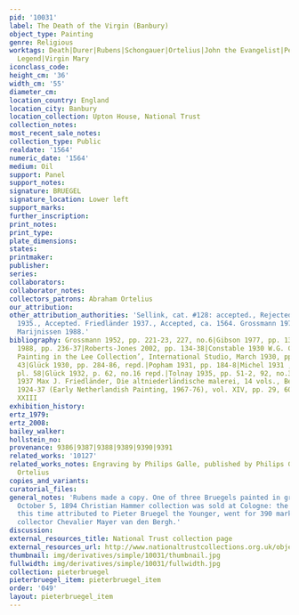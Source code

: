 ```yaml
---
pid: '10031'
label: The Death of the Virgin (Banbury)
object_type: Painting
genre: Religious
worktags: Death|Durer|Rubens|Schongauer|Ortelius|John the Evangelist|Peter|The Golden
  Legend|Virgin Mary
iconclass_code:
height_cm: '36'
width_cm: '55'
diameter_cm:
location_country: England
location_city: Banbury
location_collection: Upton House, National Trust
collection_notes:
most_recent_sale_notes:
collection_type: Public
realdate: '1564'
numeric_date: '1564'
medium: Oil
support: Panel
support_notes:
signature: BRUEGEL
signature_location: Lower left
support_marks:
further_inscription:
print_notes:
print_type:
plate_dimensions:
states:
printmaker:
publisher:
series:
collaborators:
collaborator_notes:
collectors_patrons: Abraham Ortelius
our_attribution:
other_attribution_authorities: 'Sellink, cat. #128: accepted., Rejected, Copy. Tolnay
  1935., Accepted. Friedländer 1937., Accepted, ca. 1564. Grossmann 1973., Accepted.
  Marijnissen 1988.'
bibliography: Grossmann 1952, pp. 221-23, 227, no.6|Gibson 1977, pp. 132-34|Marijnissen
  1988, pp. 236-37|Roberts-Jones 2002, pp. 134-38|Constable 1930 W.G. Constable, ‘Northern
  Painting in the Lee Collection’, International Studio, March 1930, pp. 41, repd.,
  43|Glück 1930, pp. 284-86, repd.|Popham 1931, pp. 184-8|Michel 1931 , pp. 85-86,
  pl. 58|Glück 1932, p. 62, no.16 repd.|Tolnay 1935, pp. 51-2, 92, no.38, pl.148|Friedländer
  1937 Max J. Friedländer, Die altniederländische malerei, 14 vols., Berlin and Leiden,
  1924-37 (Early Netherlandish Painting, 1967-76), vol. XIV, pp. 29, 60, no.23, pl.
  XXIII
exhibition_history:
ertz_1979:
ertz_2008:
bailey_walker:
hollstein_no:
provenance: 9386|9387|9388|9389|9390|9391
related_works: '10127'
related_works_notes: Engraving by Philips Galle, published by Philips Galle and Abraham
  Ortelius
copies_and_variants:
curatorial_files:
general_notes: 'Rubens made a copy. One of three Bruegels painted in grisaille style.
  October 5, 1894 Christian Hammer collection was sold at Cologne: the picture, at
  this time attributed to Pieter Bruegel the Younger, went for 390 marks to Antwerp
  collector Chevalier Mayer van den Bergh.'
discussion:
external_resources_title: National Trust collection page
external_resources_url: http://www.nationaltrustcollections.org.uk/object/446749
thumbnail: img/derivatives/simple/10031/thumbnail.jpg
fullwidth: img/derivatives/simple/10031/fullwidth.jpg
collection: pieterbruegel
pieterbruegel_item: pieterbruegel_item
order: '049'
layout: pieterbruegel_item
---
```

